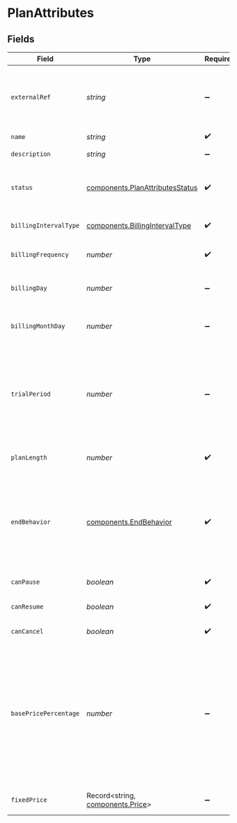 # PlanAttributes


## Fields

| Field                                                                                                                                                                                                                                                                                                                                                          | Type                                                                                                                                                                                                                                                                                                                                                           | Required                                                                                                                                                                                                                                                                                                                                                       | Description                                                                                                                                                                                                                                                                                                                                                    | Example                                                                                                                                                                                                                                                                                                                                                        |
| -------------------------------------------------------------------------------------------------------------------------------------------------------------------------------------------------------------------------------------------------------------------------------------------------------------------------------------------------------------- | -------------------------------------------------------------------------------------------------------------------------------------------------------------------------------------------------------------------------------------------------------------------------------------------------------------------------------------------------------------- | -------------------------------------------------------------------------------------------------------------------------------------------------------------------------------------------------------------------------------------------------------------------------------------------------------------------------------------------------------------- | -------------------------------------------------------------------------------------------------------------------------------------------------------------------------------------------------------------------------------------------------------------------------------------------------------------------------------------------------------------- | -------------------------------------------------------------------------------------------------------------------------------------------------------------------------------------------------------------------------------------------------------------------------------------------------------------------------------------------------------------- |
| `externalRef`                                                                                                                                                                                                                                                                                                                                                  | *string*                                                                                                                                                                                                                                                                                                                                                       | :heavy_minus_sign:                                                                                                                                                                                                                                                                                                                                             | A unique attribute that you could use to contain information from another company system, for example. The maximum length is 2048 characters.                                                                                                                                                                                                                  | abc123                                                                                                                                                                                                                                                                                                                                                         |
| `name`                                                                                                                                                                                                                                                                                                                                                         | *string*                                                                                                                                                                                                                                                                                                                                                       | :heavy_check_mark:                                                                                                                                                                                                                                                                                                                                             | A name for the plan.                                                                                                                                                                                                                                                                                                                                           | Monthly                                                                                                                                                                                                                                                                                                                                                        |
| `description`                                                                                                                                                                                                                                                                                                                                                  | *string*                                                                                                                                                                                                                                                                                                                                                       | :heavy_minus_sign:                                                                                                                                                                                                                                                                                                                                             | The plan description to display to customers.                                                                                                                                                                                                                                                                                                                  | A monthly subscription.                                                                                                                                                                                                                                                                                                                                        |
| `status`                                                                                                                                                                                                                                                                                                                                                       | [components.PlanAttributesStatus](../../models/components/planattributesstatus.md)                                                                                                                                                                                                                                                                             | :heavy_check_mark:                                                                                                                                                                                                                                                                                                                                             | (*Reserved for future use*) Set all plans to `active`. Only `active` plans are available for use.                                                                                                                                                                                                                                                              | active                                                                                                                                                                                                                                                                                                                                                         |
| `billingIntervalType`                                                                                                                                                                                                                                                                                                                                          | [components.BillingIntervalType](../../models/components/billingintervaltype.md)                                                                                                                                                                                                                                                                               | :heavy_check_mark:                                                                                                                                                                                                                                                                                                                                             | The unit of time that billing intervals are measured.                                                                                                                                                                                                                                                                                                          | month                                                                                                                                                                                                                                                                                                                                                          |
| `billingFrequency`                                                                                                                                                                                                                                                                                                                                             | *number*                                                                                                                                                                                                                                                                                                                                                       | :heavy_check_mark:                                                                                                                                                                                                                                                                                                                                             | The number of intervals between issuing bills.                                                                                                                                                                                                                                                                                                                 | 1                                                                                                                                                                                                                                                                                                                                                              |
| `billingDay`                                                                                                                                                                                                                                                                                                                                                   | *number*                                                                                                                                                                                                                                                                                                                                                       | :heavy_minus_sign:                                                                                                                                                                                                                                                                                                                                             | The day of the week when weekly subscriptions are billed.                                                                                                                                                                                                                                                                                                      | 1                                                                                                                                                                                                                                                                                                                                                              |
| `billingMonthDay`                                                                                                                                                                                                                                                                                                                                              | *number*                                                                                                                                                                                                                                                                                                                                                       | :heavy_minus_sign:                                                                                                                                                                                                                                                                                                                                             | The date of the month when monthly subscriptions are billed.                                                                                                                                                                                                                                                                                                   | 1                                                                                                                                                                                                                                                                                                                                                              |
| `trialPeriod`                                                                                                                                                                                                                                                                                                                                                  | *number*                                                                                                                                                                                                                                                                                                                                                       | :heavy_minus_sign:                                                                                                                                                                                                                                                                                                                                             | The number of intervals from the start of the subscription before billing starts. Used with `billing_interval_type`. For example, if `billing_interval_type` is `months`, and `trial_period` is `1`, the trial period is 1 month.                                                                                                                              | 7                                                                                                                                                                                                                                                                                                                                                              |
| `planLength`                                                                                                                                                                                                                                                                                                                                                   | *number*                                                                                                                                                                                                                                                                                                                                                       | :heavy_check_mark:                                                                                                                                                                                                                                                                                                                                             | The number of intervals that the subscription runs for.                                                                                                                                                                                                                                                                                                        | 12                                                                                                                                                                                                                                                                                                                                                             |
| `endBehavior`                                                                                                                                                                                                                                                                                                                                                  | [components.EndBehavior](../../models/components/endbehavior.md)                                                                                                                                                                                                                                                                                               | :heavy_check_mark:                                                                                                                                                                                                                                                                                                                                             | Enables you to specify recurring payments. If `end_behavior` is `roll`, customers pay regularly and repeatedly. If `end_behavior` is `close`, customers pay a total amount in a limited number of partial payments.                                                                                                                                            | close                                                                                                                                                                                                                                                                                                                                                          |
| `canPause`                                                                                                                                                                                                                                                                                                                                                     | *boolean*                                                                                                                                                                                                                                                                                                                                                      | :heavy_check_mark:                                                                                                                                                                                                                                                                                                                                             | The subscriber can pause a subscription.                                                                                                                                                                                                                                                                                                                       | false                                                                                                                                                                                                                                                                                                                                                          |
| `canResume`                                                                                                                                                                                                                                                                                                                                                    | *boolean*                                                                                                                                                                                                                                                                                                                                                      | :heavy_check_mark:                                                                                                                                                                                                                                                                                                                                             | The subscriber can resume a paused subscription.                                                                                                                                                                                                                                                                                                               | false                                                                                                                                                                                                                                                                                                                                                          |
| `canCancel`                                                                                                                                                                                                                                                                                                                                                    | *boolean*                                                                                                                                                                                                                                                                                                                                                      | :heavy_check_mark:                                                                                                                                                                                                                                                                                                                                             | The subscriber can cancel a subscription.                                                                                                                                                                                                                                                                                                                      | false                                                                                                                                                                                                                                                                                                                                                          |
| `basePricePercentage`                                                                                                                                                                                                                                                                                                                                          | *number*                                                                                                                                                                                                                                                                                                                                                       | :heavy_minus_sign:                                                                                                                                                                                                                                                                                                                                             | A percentage discount on the total cost of any products within an offering. For example, you can configure a percentage that equates the cost of a plan to the total value of all products within the offering, reduced by a percentage. For example, if you specify `10`, a 10% discount is applied to the total value of all repeat products in an offering. | 90                                                                                                                                                                                                                                                                                                                                                             |
| `fixedPrice`                                                                                                                                                                                                                                                                                                                                                   | Record<string, [components.Price](../../models/components/price.md)>                                                                                                                                                                                                                                                                                           | :heavy_minus_sign:                                                                                                                                                                                                                                                                                                                                             | N/A                                                                                                                                                                                                                                                                                                                                                            | {"USD":{"amount":100,"includes_tax":false},"GBP":{"amount":90,"includes_tax":true}}                                                                                                                                                                                                                                                                            |